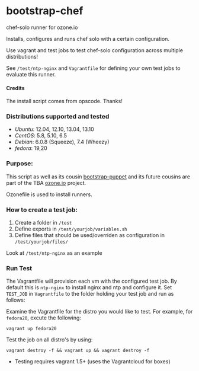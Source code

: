 bootstrap-chef
==============

chef-solo runner for ozone.io

Installs, configures and runs chef solo with a certain configuration.

Use vagrant and test jobs to test chef-solo configuration across multiple distributions!

See `/test/ntp-nginx` and `Vagrantfile` for defining your own test jobs to evaluate this runner.

#### Credits
The install script comes from opscode. Thanks!

### Distributions supported and tested
* _Ubuntu_: 12.04, 12.10, 13.04, 13.10
* _CentOS_: 5.8, 5.10, 6.5
* _Debian_: 6.0.8 (Squeeze), 7.4 (Wheezy)
* _fedora_: 19,20

### Purpose:
This script as well as its cousin [bootstrap-puppet](https://github.com/ozone-io/bootstrap-puppet) and its future cousins are part of the TBA [ozone.io](http://ozone.io) project.

Ozonefile is used to install runners.

### How to create a test job:

1. Create a folder in `/test`
2. Define exports in `/test/yourjob/variables.sh`
3. Define files that should be used/overriden as configuration in `/test/yourjob/files/`

Look at `/test/ntp-nginx` as an example

### Run Test

The Vagrantfile will provision each vm with the configured test job. By default this is `ntp-nginx` to install nginx and ntp and configure it.
Set `TEST_JOB` in `Vagrantfile` to the folder holding your test job and run as follows:

Examine the Vagrantfile for the distro you would like to test. For example, for `fedora20`, excute the following:

    vagrant up fedora20

Test the job on all distro's by using:

    vagrant destroy -f && vagrant up && vagrant destroy -f

* Testing requires vagrant 1.5+ (uses the Vagrantcloud for boxes)

